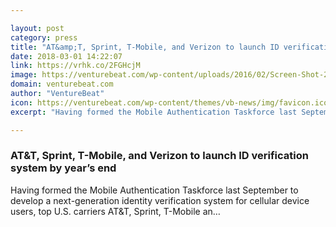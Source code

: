```yaml
---

layout: post
category: press
title: "AT&amp;T, Sprint, T-Mobile, and Verizon to launch ID verification system by year’s end"
date: 2018-03-01 14:22:07
link: https://vrhk.co/2FGHcjM
image: https://venturebeat.com/wp-content/uploads/2016/02/Screen-Shot-2016-02-11-at-9.39.11-AM.png?fit=1434%2C777&strip=all
domain: venturebeat.com
author: "VentureBeat"
icon: https://venturebeat.com/wp-content/themes/vb-news/img/favicon.ico
excerpt: "Having formed the Mobile Authentication Taskforce last September to develop a next-generation identity verification system for cellular device users, top U.S. carriers AT&amp;T, Sprint, T-Mobile an…"

---
```


### AT&amp;T, Sprint, T-Mobile, and Verizon to launch ID verification system by year’s end

Having formed the Mobile Authentication Taskforce last September to develop a next-generation identity verification system for cellular device users, top U.S. carriers AT&amp;T, Sprint, T-Mobile an…